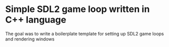 # Simple SDL2 game loop written in C++ language

The goal was to write a boilerplate template for setting up SDL2 game loops
and rendering windows